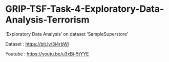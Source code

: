 # GRIP-TSF-Task-4-Exploratory-Data-Analysis-Terrorism

‘Exploratory Data Analysis’ on dataset ‘SampleSuperstore’

Dataset : https://bit.ly/3i4rbWl

Youtube : https://youtu.be/u3xBi-5tYYE
